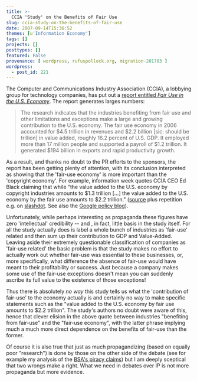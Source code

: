 ```yaml
---
title: >-
  CCIA 'Study' on the Benefits of Fair Use
slug: ccia-study-on-the-benefits-of-fair-use
date: 2007-09-14T15:36:52
themes: [u'Information Economy']
tags: []
projects: []
posttypes: []
featured: False
provenance: [ wordpress, rufuspollock.org, migration-201703 ]
wordpress:
  - post_id: 221
---
```


The Computer and Communications Industry Association (CCIA), a lobbying group for technology companies, has put out a [report entitled *Fair Use in the U.S. Economy*](http://www.ccianet.org/artmanager/uploads/1/FairUseStudy-Sep12.pdf). The report generates larges numbers:

> The research indicates that the industries benefiting from fair use and other limitations and exceptions make a large and growing contribution to the U.S. economy. The fair use economy in 2006 accounted for $4.5 trillion in revenues and $2.2 billion [sic: should be trillion] in value added, roughly 16.2 percent of U.S. GDP.  It employed more than 17 million people and supported a payroll of $1.2 trillion. It generated $194 billion in exports and rapid productivity growth.

As a result, and thanks no doubt to the PR efforts to the sponsors, the report has been getting plenty of attention, with its conclusion interpreted as showing that the 'fair-use economy' is more important than the 'copyright economy'. For example, information week quotes CCIA CEO Ed Black claiming that while "the value added to the U.S. economy by copyright industries amounts to $1.3 trillion [...] the value added to the U.S. economy by the fair use amounts to $2.2 trillion." ([source](http://www.informationweek.com/) plus repetition e.g. on [slashdot](http://it.slashdot.org/article.pl?sid=07/09/12/2252239). See also the [Google policy blog](http://googlepublicpolicy.blogspot.com/2007/09/economic-value-of-fair-use.html)).

Unfortunately, while perhaps interesting as propaganda these figures have zero 'intellectual' credibility -- and , in fact, little basis in the study itself. For all the study actually does is label a whole bunch of industries as 'fair-use' related and then sum up their contribution to GDP and Value-Added. Leaving aside their extremely questionable classification of companies as 'fair-use related' the basic problem is that the study makes no effort to actually work out whether fair-use was essential to these businesses, or, more specifically, what difference the absence of fair-use would have meant to their profitability or success. Just because a company makes some use of the fair-use exceptions doesn't mean you can suddenly ascribe its full value to the existence of those exceptions!

Thus there is absolutely *no way* this study tells us what the 'contribution of fair-use' to the economy actually is and certainly no way to make specific statements such as the "value added to the U.S. economy by fair use amounts to $2.2 trillion". The study's authors no doubt were aware of this, hence that clever elision in the above quote between industries "benefiting from fair-use" and the "fair-use economy", with the latter phrase implying much a much more direct dependence on the benefits of fair-use than the former.

Of course it is also true that just as much propagandizing (based on equally poor "research") is done by those on the other side of the debate (see for example my analysis of the [BSA's piracy claims](http://www.rufuspollock.org/archives/58)) but I am deeply sceptical that two wrongs make a right. What we need in debates over IP is not more propaganda but more evidence.

 


